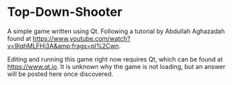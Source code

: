 # Top-Down-Shooter
A simple game written using Qt. Following a tutorial by Abdullah Aghazadah found at https://www.youtube.com/watch?v=9lqhMLFHj3A&amp;frags=pl%2Cwn.

Editing and running this game right now requires Qt, which can be found at https://www.qt.io. It is unknown why the game is not loading, but an answer will be posted here once discovered.
